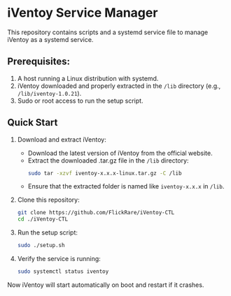 # iVentoy Service Manager

This repository contains scripts and a systemd service file to manage iVentoy as a systemd service.

## Prerequisites:

1. A host running a Linux distribution with systemd.
2. iVentoy downloaded and properly extracted in the `/lib` directory (e.g., `/lib/iventoy-1.0.21`).
3. Sudo or root access to run the setup script.

## Quick Start

1. Download and extract iVentoy:
   - Download the latest version of iVentoy from the official website.
   - Extract the downloaded .tar.gz file in the `/lib` directory:
     ```bash
     sudo tar -xzvf iventoy-x.x.x-linux.tar.gz -C /lib
     ```
   - Ensure that the extracted folder is named like `iventoy-x.x.x` in `/lib`.

2. Clone this repository:
   ```bash
   git clone https://github.com/FlickRare/iVentoy-CTL
   cd ./iVentoy-CTL
   ```

3. Run the setup script:
   ```bash
   sudo ./setup.sh
   ```

4. Verify the service is running:
   ```bash
   sudo systemctl status iventoy
   ```
Now iVentoy will start automatically on boot and restart if it crashes.